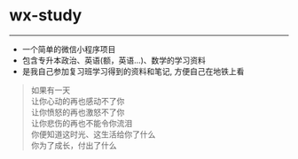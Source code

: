 # wx-study
---
* 一个简单的微信小程序项目
* 包含专升本政治、英语(额，英语...)、数学的学习资料
* 是我自己参加复习班学习得到的资料和笔记, 方便自己在地铁上看

> 如果有一天<br/>
> 让你心动的再也感动不了你<br/>
> 让你愤怒的再也激怒不了你<br/>
> 让你悲伤的再也不能令你流泪<br/>
> 你便知道这时光、这生活给你了什么<br/>
> 你为了成长，付出了什么




